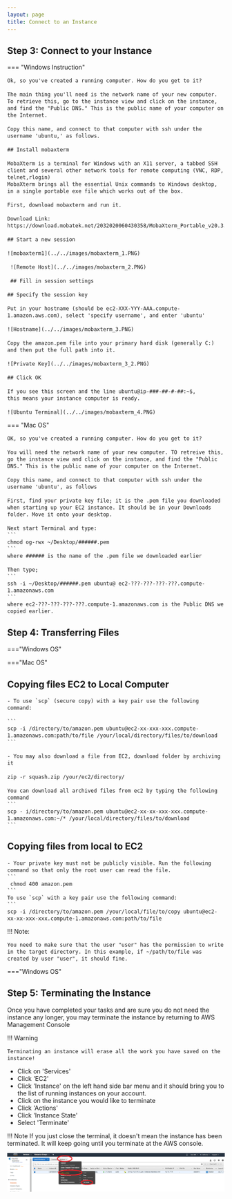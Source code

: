 ```yaml
---
layout: page
title: Connect to an Instance
---
```

## Step 3: Connect to your Instance

=== "Windows Instruction"

    Ok, so you've created a running computer. How do you get to it?

    The main thing you'll need is the network name of your new computer. To retrieve this, go to the instance view and click on the instance, and find the "Public DNS." This is the public name of your computer on the Internet.

    Copy this name, and connect to that computer with ssh under the username 'ubuntu,' as follows.

    ## Install mobaxterm

    MobaXterm is a terminal for Windows with an X11 server, a tabbed SSH client and several other network tools for remote computing (VNC, RDP, telnet,rlogin)
    MobaXterm brings all the essential Unix commands to Windows desktop, in a single portable exe file which works out of the box.

    First, download mobaxterm and run it.

    Download Link: https://download.mobatek.net/2032020060430358/MobaXterm_Portable_v20.3.zip

    ## Start a new session

    ![mobaxterm1](../../images/mobaxterm_1.PNG)

     ![Remote Host](../../images/mobaxterm_2.PNG)

     ## Fill in session settings

    ## Specify the session key

    Put in your hostname (should be ec2-XXX-YYY-AAA.compute-1.amazon.aws.com), select 'specify username', and enter 'ubuntu'

    ![Hostname](../../images/mobaxterm_3.PNG)

    Copy the amazon.pem file into your primary hard disk (generally C:) and then put the full path into it.

    ![Private Key](../../images/mobaxterm_3_2.PNG)

    ## Click OK

    If you see this screen and the line ubuntu@ip-###-##-#-##:~$,
    this means your instance computer is ready.

    ![Ubuntu Terminal](../../images/mobaxterm_4.PNG)


=== "Mac OS"
    
    OK, so you've created a running computer. How do you get to it?

    You will need the network name of your new computer. TO retreive this, go the instance view and click on the instance, and find the "Public DNS." This is the public name of your computer on the Internet.

    Copy this name, and connect to that computer with ssh under the username 'ubuntu', as follows

    First, find your private key file; it is the .pem file you downloaded when starting up your EC2 instance. It should be in your Downloads folder. Move it onto your desktop.

    Next start Terminal and type:
    ```
    chmod og-rwx ~/Desktop/######.pem
    ```
    where ###### is the name of the .pem file we downloaded earlier

    Then type;
    ```
    ssh -i ~/Desktop/######.pem ubuntu@ ec2-???-???-???-???.compute-1.amazonaws.com
    ```
    where ec2-???-???-???-???.compute-1.amazonaws.com is the Public DNS we copied earlier.

## Step 4: Transferring Files
==="Windows OS"

==="Mac OS"

## Copying files EC2 to Local Computer

    - To use `scp` (secure copy) with a key pair use the following command:
    
    ```
    scp -i /directory/to/amazon.pem ubuntu@ec2-xx-xxx-xxx.compute-1.amazonaws.com:path/to/file /your/local/directory/files/to/download
    ```

    - You may also download a file from EC2, download folder by archiving it

    zip -r squash.zip /your/ec2/directory/

    You can download all archived files from ec2 by typing the following command
    ```
    scp - i/directory/to/amazon.pem ubuntu@ec2-xx-xx-xxx-xxx.compute-1.amazonaws.com:~/* /your/local/directory/files/to/download
    ```

## Copying files from local to EC2

    - Your private key must not be publicly visible. Run the following command so that only the root user can read the file.
    ```
     chmod 400 amazon.pem
    ```
    To use `scp` with a key pair use the following command:
    ```
    scp -i /directory/to/amazon.pem /your/local/file/to/copy ubuntu@ec2-xx-xx-xxx-xxx.compute-1.amazonaws.com:path/to/file

!!! Note:

    You need to make sure that the user "user" has the permission to write in the target directory. In this example, if ~/path/to/file was created by user "user", it should fine.

==="Windows OS"

## Step 5: Terminating the Instance

Once you have completed your tasks and are sure you do not need the instance any longer, you may terminate the instance by returning to AWS Management Console

!!! Warning
        
    Terminating an instance will erase all the work you have saved on the instance!

- Click on 'Services'
- Click 'EC2' 
- Click 'Instance' on the left hand side bar menu and it should bring you to the list of running instances on your account.
- Click on the instance you would like to terminate
- Click 'Actions'
- Click 'Instance State'
- Select 'Terminate'

!!! Note
    If you just close the terminal, it doesn't mean the instance has been terminated. It will keep going until you terminate at the AWS console.



![Terminate](../../images/Terminate.png)

